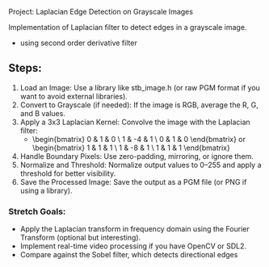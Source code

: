Project: Laplacian Edge Detection on Grayscale Images

Implementation of Laplacian filter to detect edges in a grayscale image.
- using second order derivative filter

## Steps:
1. Load an Image: Use a library like stb_image.h (or raw PGM format if you want to avoid external libraries).
2. Convert to Grayscale (if needed): If the image is RGB, average the R, G, and B values.
3. Apply a 3x3 Laplacian Kernel: Convolve the image with the Laplacian filter:
    - \begin{bmatrix} 0 &amp; 1 &amp; 0 \\ 1 &amp; -4 &amp; 1 \\ 0 &amp; 1 &amp; 0 \end{bmatrix}
    or \begin{bmatrix} 1 &amp; 1 &amp; 1 \\ 1 &amp; -8 &amp; 1 \\ 1 &amp; 1 &amp; 1 \end{bmatrix}
4. Handle Boundary Pixels: Use zero-padding, mirroring, or ignore them.
5. Normalize and Threshold: Normalize output values to 0–255 and apply a threshold for better visibility.
6. Save the Processed Image: Save the output as a PGM file (or PNG if using a library).



### Stretch Goals:
- Apply the Laplacian transform in frequency domain using the Fourier Transform (optional but interesting).
- Implement real-time video processing if you have OpenCV or SDL2.
- Compare against the Sobel filter, which detects directional edges